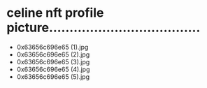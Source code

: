 # celine nft profile picture.....................................
- 0x63656c696e65 (1).jpg
- 0x63656c696e65 (2).jpg
- 0x63656c696e65 (3).jpg
- 0x63656c696e65 (4).jpg
- 0x63656c696e65 (5).jpg
